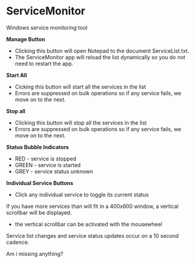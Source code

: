 # ServiceMonitor
Windows service monitoring tool

**Manage Button** 
- Clicking this button will open Notepad to the document ServiceList.txt.
- The ServiceMonitor app will reload the list dynamically so you do not need to restart the app.

**Start All**
- Cicking this button will start all the services in the list
- Errors are suppressed on bulk operations so if any service fails, we move on to the next.

**Stop all**
- Clicking this button will stop all the services in the list
- Errors are suppressed on bulk operations so if any service fails, we move on to the next.

**Status Bubble Indicators**
- RED - service is stopped
- GREEN - service is started
- GREY - service status unknown

**Individual Service Buttons**
- Click any individual service to toggle its current status

If you have more services than will fit in a 400x600 window, a vertical scrollbar will be displayed.
- the vertical scrollbar can be activated with the mousewheel

Service list changes and service status updates occur on a 10 second cadence.


Am i missing anything?
